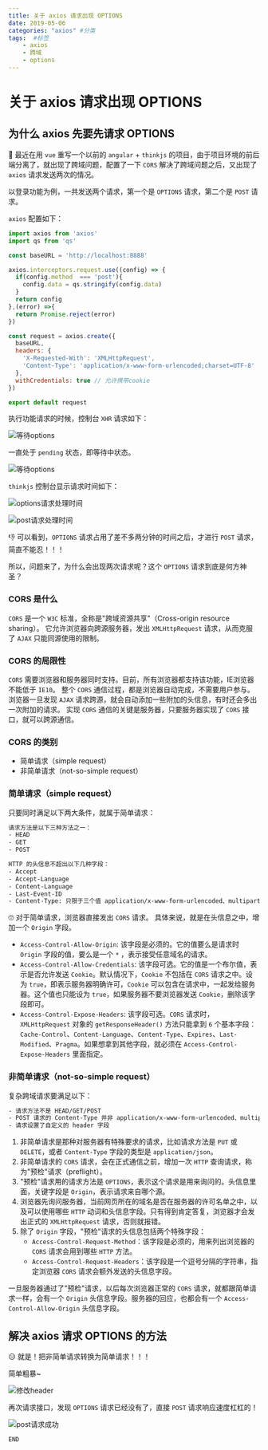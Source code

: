 ```yaml
---
title: 关于 axios 请求出现 OPTIONS
date: 2019-05-06
categories: "axios" #分类
tags:  #标签
    - axios
    - 跨域
    - options
---
```


# 关于 axios 请求出现 OPTIONS
## 为什么 axios 先要先请求 OPTIONS

🎨 最近在用 `vue` 重写一个以前的 `angular` + `thinkjs` 的项目，由于项目环境的前后端分离了，就出现了跨域问题，配置了一下 `CORS` 解决了跨域问题之后，又出现了 `axios` 请求发送两次的情况。

以登录功能为例，一共发送两个请求，第一个是 `OPTIONS` 请求，第二个是 `POST` 请求。

`axios` 配置如下：
```JavaScript
import axios from 'axios'
import qs from 'qs'

const baseURL = 'http://localhost:8888'

axios.interceptors.request.use((config) => {
  if(config.method  === 'post'){
    config.data = qs.stringify(config.data)
  }
  return config
},(error) =>{
  return Promise.reject(error)
})

const request = axios.create({
  baseURL,
  headers: {
    'X-Requested-With': 'XMLHttpRequest', 
    'Content-Type': 'application/x-www-form-urlencoded;charset=UTF-8'
  },
  withCredentials: true // 允许携带cookie
})

export default request
```
执行功能请求的时候，控制台 `XHR` 请求如下：

![等待options](/axios/axios_options/axios_options_01.png)

一直处于 `pending` 状态，即等待中状态。

![等待options](/axios/axios_options/axios_options_02.png)

`thinkjs` 控制台显示请求时间如下：

![options请求处理时间](/axios/axios_options/axios_options_03.png)

![post请求处理时间](/axios/axios_options/axios_options_04.png)

👎 可以看到，`OPTIONS` 请求占用了差不多两分钟的时间之后，才进行 `POST` 请求，简直不能忍！！！

所以，问题来了，为什么会出现两次请求呢？这个 `OPTIONS` 请求到底是何方神圣？

### CORS 是什么

`CORS` 是一个 `W3C` 标准，全称是"跨域资源共享"（Cross-origin resource sharing）。
它允许浏览器向跨源服务器，发出 `XMLHttpRequest` 请求，从而克服了 `AJAX` 只能同源使用的限制。

### CORS 的局限性

`CORS` 需要浏览器和服务器同时支持。目前，所有浏览器都支持该功能，IE浏览器不能低于 `IE10`。
整个 `CORS` 通信过程，都是浏览器自动完成，不需要用户参与。
浏览器一旦发现 `AJAX` 请求跨源，就会自动添加一些附加的头信息，有时还会多出一次附加的请求。
实现 `CORS` 通信的关键是服务器，只要服务器实现了 `CORS` 接口，就可以跨源通信。

### CORS 的类别

- 简单请求（simple request）
- 非简单请求（not-so-simple request）

### 简单请求（simple request）
只要同时满足以下两大条件，就属于简单请求：
```bash
请求方法是以下三种方法之一：
- HEAD
- GET
- POST
```
```bash
HTTP 的头信息不超出以下几种字段：
- Accept
- Accept-Language
- Content-Language
- Last-Event-ID
- Content-Type: 只限于三个值 application/x-www-form-urlencoded、multipart/form-data、text/plain
```
🙄 对于简单请求，浏览器直接发出 `CORS` 请求。
具体来说，就是在头信息之中，增加一个 `Origin` 字段。
- `Access-Control-Allow-Origin`: 该字段是必须的。它的值要么是请求时 `Origin` 字段的值，要么是一个 `*` ，表示接受任意域名的请求。
- `Access-Control-Allow-Credentials`: 该字段可选。它的值是一个布尔值，表示是否允许发送 `Cookie`。默认情况下，`Cookie` 不包括在 `CORS` 请求之中。设为 `true`，即表示服务器明确许可，`Cookie` 可以包含在请求中，一起发给服务器。这个值也只能设为 `true`，如果服务器不要浏览器发送 `Cookie`，删除该字段即可。
- `Access-Control-Expose-Headers`: 该字段可选。`CORS` 请求时，`XMLHttpRequest` 对象的 `getResponseHeader()` 方法只能拿到 `6` 个基本字段：`Cache-Control`、`Content-Language`、`Content-Type`、`Expires`、`Last-Modified`、`Pragma`。如果想拿到其他字段，就必须在 `Access-Control-Expose-Headers` 里面指定。

### 非简单请求（not-so-simple request）
复杂跨域请求要满足以下：
```bash
- 请求方法不是 HEAD/GET/POST
- POST 请求的 Content-Type 并非 application/x-www-form-urlencoded、multipart/form-data、text/plain
- 请求设置了自定义的 header 字段
```
1. 非简单请求是那种对服务器有特殊要求的请求，比如请求方法是 `PUT` 或 `DELETE`，或者 `Content-Type` 字段的类型是 `application/json`。
2. 非简单请求的 `CORS` 请求，会在正式通信之前，增加一次 `HTTP` 查询请求，称为"预检"请求（preflight）。
3. "预检"请求用的请求方法是 `OPTIONS`，表示这个请求是用来询问的。头信息里面，关键字段是 `Origin`，表示请求来自哪个源。
4. 浏览器先询问服务器，当前网页所在的域名是否在服务器的许可名单之中，以及可以使用哪些 `HTTP` 动词和头信息字段。只有得到肯定答复，浏览器才会发出正式的 `XMLHttpRequest` 请求，否则就报错。
5. 除了 `Origin` 字段，"预检"请求的头信息包括两个特殊字段：
    - `Access-Control-Request-Method`：该字段是必须的，用来列出浏览器的 `CORS` 请求会用到哪些 `HTTP` 方法。
    - `Access-Control-Request-Headers`：该字段是一个逗号分隔的字符串，指定浏览器 `CORS` 请求会额外发送的头信息字段。

一旦服务器通过了"预检"请求，以后每次浏览器正常的 `CORS` 请求，就都跟简单请求一样，会有一个 `Origin` 头信息字段。服务器的回应，也都会有一个 `Access-Control-Allow-Origin` 头信息字段。

## 解决 axios 请求 OPTIONS 的方法
😑 就是！把非简单请求转换为简单请求！！！

简单粗暴~

![修改header](/axios/axios_options/axios_options_05.png)

再次请求接口，发现 `OPTIONS` 请求已经没有了，直接 `POST` 请求响应速度杠杠的！

![post请求成功](/axios/axios_options/axios_options_06.png)

`END`